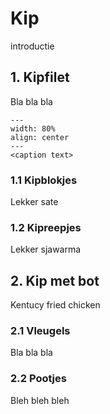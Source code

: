 # Kip
introductie

## 1. Kipfilet
Bla bla bla

```{figure} figures/kipfilet.jpg
---
width: 80%
align: center
---
<caption text>
```

### 1.1 Kipblokjes
Lekker sate

### 1.2 Kipreepjes
Lekker sjawarma

## 2. Kip met bot
Kentucy fried chicken

### 2.1 Vleugels
Bla bla bla

### 2.2 Pootjes
Bleh bleh bleh




